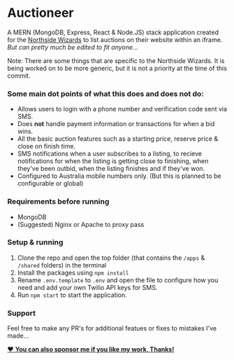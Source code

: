 # Auctioneer
A MERN (MongoDB, Express, React & Node.JS) stack application created for the [Northside Wizards](https://northsidewizards.com) to list auctions on their website within an iframe. *But can pretty much be edited to fit anyone...*

Note: There are some things that are specific to the Northside Wizards. It is being worked on to be more generic, but it is not a priority at the time of this commit.

### Some main dot points of what this does and does not do:
- Allows users to login with a phone number and verification code sent via SMS.
- Does **not** handle payment information or transactions for when a bid wins.
- All the basic auction features such as a starting price, reserve price & close on finish time.
- SMS notifications when a user subscribes to a listing, to recieve notifications for when the listing is getting close to finishing, when they've been outbid, when the listing finishes and if they've won.
- Configured to Australia mobile numbers only. (But this is planned to be configurable or global)

### Requirements before running
- MongoDB
- (Suggested) Nginx or Apache to proxy pass

### Setup & running
1. Clone the repo and open the top folder (that contains the `/apps` & `/shared` folders) in the terminal
2. Install the packages using `npm install`
4. Rename `.env.template` to `.env` and open the file to configure how you need and add your own Twilio API keys for SMS.
5. Run `npm start` to start the application.

### Support
Feel free to make any PR's for additional featues or fixes to mistakes I've made...

[❤️ **You can also sponsor me if you like my work, Thanks!**](https://github.com/sponsors/zacimac)